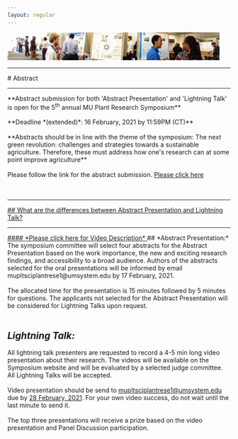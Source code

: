 ```yaml
---
layout: regular
---
```



<img src="/posterview.jpg" style="max-width:95%"/>
<hr style="clear: both;" />
# Abstract
<hr style="clear: both;" />
**Abstract submission for both 'Abstract Presentation' and 'Lightning Talk' is open for the 5<sup>th</sup> annual MU Plant Research Symposium** 
<br/><br/>
**Deadline *(extended)*: 16 February, 2021 by 11:59PM (CT)**
<br/><br/>
**Abstracts should be in line with the theme of the symposium: The next green revolution: challenges and strategies towards a sustainable agriculture. Therefore, these must address how one's research can at some point improve agriculture**
<br/><br/>
Please follow the link for the abstract submission. <a href="https://docs.google.com/forms/d/e/1FAIpQLSdboRNFQZRiMRHCT4cOu78Mg9E0iv1sAy76VWY4l2xqpFj8FQ/viewform?usp=sf_link" target="_blank"> Please click here
<br/><br/><br/>


<hr style="clear: both;" />
## What are the differences between Abstract Presentation and Lightning Talk?
<hr style="clear: both;" />
#### <a href="https://youtu.be/DTVKvruJzdM" target="_blank"> *Please click here for Video Description* </a>
## *Abstract Presentation:*
The symposium committee will select four abstracts for the Abstract Presentation based on the work importance, the new and exciting research findings, and accessibility to a broad audience. Authors of the abstracts selected for the oral presentations will be informed by email mupltsciplantrese1@umsystem.edu by 17 February, 2021.
<br/><br/>
The allocated time for the presentation is 15 minutes followed by 5 minutes for questions. The applicants not selected for the Abstract Presentation will be considered for Lightning Talks upon request.
<br/><br/>

## *Lightning Talk:*
All lightning talk presenters are requested to record a 4-5 min long video presentation about their research. The videos will be available on the Symposium website and will be evaluated by a selected judge committee. All Lightning Talks will be accepted.
<br/><br/>
Video presentation should be send to mupltsciplantrese1@umsystem.edu due by <a href="" target="_blank">28 February, 2021</a>. For your own video success, do not wait until the last minute to send it.
<br/><br/>
The top three presentations will receive a prize based on the video presentation and Panel Discussion participation.

